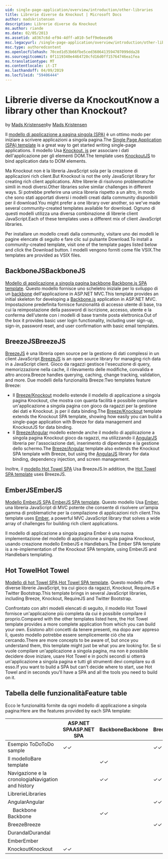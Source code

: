 ```yaml
---
uid: single-page-application/overview/introduction/other-libraries
title: Librerie diverse da Knockout | Microsoft Docs
author: madskristensen
description: Librerie diverse da Knockout
ms.author: riande
ms.date: 02/05/2013
ms.assetid: a8367c6d-ef94-4dff-a010-5eff9e6eea96
msc.legacyurl: /single-page-application/overview/introduction/other-libraries
msc.type: authoredcontent
ms.openlocfilehash: 70ced1d53b66fbe5ced3606413594707099dda28
ms.sourcegitcommit: 0f1119340e4464720cfd16d0ff15764746ea1fea
ms.translationtype: MT
ms.contentlocale: it-IT
ms.lasthandoff: 04/09/2019
ms.locfileid: "59406444"
---
```

# <a name="know-a-library-other-than-knockout"></a><span data-ttu-id="60b1f-104">Librerie diverse da Knockout</span><span class="sxs-lookup"><span data-stu-id="60b1f-104">Know a library other than Knockout?</span></span>

<span data-ttu-id="60b1f-105">by [Mads Kristensen](https://github.com/madskristensen)</span><span class="sxs-lookup"><span data-stu-id="60b1f-105">by [Mads Kristensen](https://github.com/madskristensen)</span></span>

<span data-ttu-id="60b1f-106">Il [modello di applicazione a pagina singola (SPA)](knockoutjs-template.md) è un ottimo modo per iniziare a scrivere applicazioni a singola pagina.</span><span class="sxs-lookup"><span data-stu-id="60b1f-106">The [Single Page Application (SPA) template](knockoutjs-template.md) is a great way to get started writing single-page applications.</span></span> <span data-ttu-id="60b1f-107">Il modello Usa [Knockout. js](http://knockoutjs.com/) per associare i dati dell'applicazione per gli elementi DOM.</span><span class="sxs-lookup"><span data-stu-id="60b1f-107">The template uses [KnockoutJS](http://knockoutjs.com/) to bind application data to DOM elements.</span></span>

<span data-ttu-id="60b1f-108">Ma Knockout non è la libreria JavaScript sola per la creazione di applicazioni rich client.</span><span class="sxs-lookup"><span data-stu-id="60b1f-108">But Knockout is not the only JavaScript library for creating rich client applications.</span></span> <span data-ttu-id="60b1f-109">Altre librerie di risolvono problematiche simili in modi diversi.</span><span class="sxs-lookup"><span data-stu-id="60b1f-109">Other libraries solve similar challenges in different ways.</span></span> <span data-ttu-id="60b1f-110">Si potrebbe preferire una unica libreria rispetto a un altro, in modo che sono stati apportati diversi i modelli creati dalla community disponibili per il download.</span><span class="sxs-lookup"><span data-stu-id="60b1f-110">You might prefer a one library over another, so we've made several community-created templates available for download.</span></span> <span data-ttu-id="60b1f-111">Ognuno di questi modelli utilizza una diversa combinazione di librerie client JavaScript.</span><span class="sxs-lookup"><span data-stu-id="60b1f-111">Each of these templates uses a different mix of client JavaScript libraries.</span></span>

<span data-ttu-id="60b1f-112">Per installare un modello creati dalla community, visitare uno dei modelli le pagine elencate di seguito e fare clic sul pulsante Download.</span><span class="sxs-lookup"><span data-stu-id="60b1f-112">To install a community-created template, visit one of the template pages listed below and click the Download button.</span></span> <span data-ttu-id="60b1f-113">I modelli vengono forniti come file VSIX.</span><span class="sxs-lookup"><span data-stu-id="60b1f-113">The templates are provided as VSIX files.</span></span>

## <a name="backbonejs"></a><span data-ttu-id="60b1f-114">BackboneJS</span><span class="sxs-lookup"><span data-stu-id="60b1f-114">BackboneJS</span></span>

<span data-ttu-id="60b1f-115">[Modello di applicazione a singola pagina backbone](../templates/backbonejs-template.md).</span><span class="sxs-lookup"><span data-stu-id="60b1f-115">[Backbone.js SPA template](../templates/backbonejs-template.md).</span></span> <span data-ttu-id="60b1f-116">Questo modello fornisce uno scheletro iniziale per lo sviluppo di un [backbone](http://backbonejs.org/) dell'applicazione in ASP.NET MVC.</span><span class="sxs-lookup"><span data-stu-id="60b1f-116">This template provides an initial skeleton for developing a [Backbone.js](http://backbonejs.org/) application in ASP.NET MVC.</span></span> <span data-ttu-id="60b1f-117">Impostazione predefinita fornisce funzionalità di accesso utente di base, tra cui la reimpostazione della password di iscrizione, accesso, utente e la conferma dell'utente con i modelli di base tramite posta elettronica.</span><span class="sxs-lookup"><span data-stu-id="60b1f-117">Out of the box it provides basic user login functionality, including user sign-up, sign-in, password reset, and user confirmation with basic email templates.</span></span>

## <a name="breezejs"></a><span data-ttu-id="60b1f-118">BreezeJS</span><span class="sxs-lookup"><span data-stu-id="60b1f-118">BreezeJS</span></span>

<span data-ttu-id="60b1f-119">[BreezeJS](http://www.breezejs.com/?utm_source=ms-spa) è una libreria open source per la gestione di dati complessi in un client JavaScript.</span><span class="sxs-lookup"><span data-stu-id="60b1f-119">[BreezeJS](http://www.breezejs.com/?utm_source=ms-spa) is an open source library for managing rich data in a JavaScript client.</span></span> <span data-ttu-id="60b1f-120">Gioco da ragazzi gestisce l'esecuzione di query, memorizzazione nella cache, il rilevamento delle modifiche, convalida e altro ancora.</span><span class="sxs-lookup"><span data-stu-id="60b1f-120">Breeze handles querying, caching, change tracking, validation, and more.</span></span> <span data-ttu-id="60b1f-121">Due modelli della funzionalità Breeze:</span><span class="sxs-lookup"><span data-stu-id="60b1f-121">Two templates feature Breeze:</span></span>

- <span data-ttu-id="60b1f-122">Il [Breeze/Knockout](../templates/breezeknockout-template.md) modello estende il modello di applicazione a singola pagina Knockout, che mostra con quanta facilità è possibile compilare un'applicazione a singola pagina con gioco da ragazzi per la gestione dei dati e Knockout. js per il data binding.</span><span class="sxs-lookup"><span data-stu-id="60b1f-122">The [Breeze/Knockout](../templates/breezeknockout-template.md) template extends the Knockout SPA template, showing how easily you can build a single-page application with Breeze for data management and KnockoutJS for data binding.</span></span>
- <span data-ttu-id="60b1f-123">Il [Breeze/Angular](../templates/breezeangular-template.md) modello estende anche il modello di applicazione a singola pagina Knockout gioco da ragazzi, ma utilizzando il [AngularJS](http://angularjs.org) libreria per l'associazione dati, inserimento di dipendenze e la gestione dello schermo.</span><span class="sxs-lookup"><span data-stu-id="60b1f-123">The [Breeze/Angular](../templates/breezeangular-template.md) template also extends the Knockout SPA template with Breeze, but using the [AngularJS](http://angularjs.org) library for data binding, dependency injection, and screen management.</span></span>

<span data-ttu-id="60b1f-124">Inoltre, il [modello Hot Towel SPA](../templates/hottowel-template.md) Usa BreezeJS.</span><span class="sxs-lookup"><span data-stu-id="60b1f-124">In addition, the [Hot Towel SPA template](../templates/hottowel-template.md) uses BreezeJS.</span></span>

## <a name="emberjs"></a><span data-ttu-id="60b1f-125">EmberJS</span><span class="sxs-lookup"><span data-stu-id="60b1f-125">EmberJS</span></span>

<span data-ttu-id="60b1f-126">[Modello EmberJS SPA](../templates/emberjs-template.md).</span><span class="sxs-lookup"><span data-stu-id="60b1f-126">[EmberJS SPA template](../templates/emberjs-template.md).</span></span> <span data-ttu-id="60b1f-127">Questo modello Usa [Ember](http://emberjs.com/), una libreria JavaScript di MVC potente che consente di risolvere un'ampia gamma di problematiche per la compilazione di applicazioni rich client.</span><span class="sxs-lookup"><span data-stu-id="60b1f-127">This template uses [Ember](http://emberjs.com/), a powerful MVC JavaScript library that solves a wide array of challenges for building rich client applications.</span></span>

<span data-ttu-id="60b1f-128">Il modello di applicazione a singola pagina Ember è una nuova implementazione del modello di applicazione a singola pagina Knockout, usando creazione modello EmberJS e Handlebars.</span><span class="sxs-lookup"><span data-stu-id="60b1f-128">The Ember SPA template is a re-implementation of the Knockout SPA template, using EmberJS and Handlebars templating.</span></span>

## <a name="hot-towel"></a><span data-ttu-id="60b1f-129">Hot Towel</span><span class="sxs-lookup"><span data-stu-id="60b1f-129">Hot Towel</span></span>

<span data-ttu-id="60b1f-130">[Modello di hot Towel SPA](../templates/hottowel-template.md).</span><span class="sxs-lookup"><span data-stu-id="60b1f-130">[Hot Towel SPA template](../templates/hottowel-template.md).</span></span> <span data-ttu-id="60b1f-131">Questo modello offre diverse librerie JavaScript, tra cui gioco da ragazzi, Knockout, RequireJS e Twitter Bootstrap.</span><span class="sxs-lookup"><span data-stu-id="60b1f-131">This template brings in several JavaScript libraries, including Breeze, Knockout, RequireJS and Twitter Bootstrap.</span></span>

<span data-ttu-id="60b1f-132">Confrontato con altri modelli elencati di seguito, il modello Hot Towel fornisce un'applicazione più completa da cui è possibile compilare il proprio.</span><span class="sxs-lookup"><span data-stu-id="60b1f-132">Compared with the other templates listed here, the Hot Towel template provides a more complete application from which you can build your own.</span></span> <span data-ttu-id="60b1f-133">Esistono altri concetti da tenere presenti, ma dopo aver appreso li, questo modello potrebbe essere semplicemente ciò che sta cercando.</span><span class="sxs-lookup"><span data-stu-id="60b1f-133">There are more concepts to be aware of, but once you understand them, this template might just be what you are looking for.</span></span> <span data-ttu-id="60b1f-134">Se si vuole compilare un'applicazione a singola pagina, ma non è possibile decidere dove iniziare, usare Hot Towel e in pochi secondi si otterrà un'applicazione a singola pagina e tutti gli strumenti devi compilare su di esso.</span><span class="sxs-lookup"><span data-stu-id="60b1f-134">If you want to build a SPA but can't decide where to start, use Hot Towel and in seconds you'll have a SPA and all the tools you need to build on it.</span></span>

## <a name="feature-table"></a><span data-ttu-id="60b1f-135">Tabella delle funzionalità</span><span class="sxs-lookup"><span data-stu-id="60b1f-135">Feature table</span></span>

<span data-ttu-id="60b1f-136">Ecco le funzionalità fornite da ogni modello di applicazione a singola pagina:</span><span class="sxs-lookup"><span data-stu-id="60b1f-136">Here are the features provided by each SPA template:</span></span>


|                        | <span data-ttu-id="60b1f-137">ASP.NET SPA</span><span class="sxs-lookup"><span data-stu-id="60b1f-137">ASP.NET SPA</span></span> | <span data-ttu-id="60b1f-138">Backbone</span><span class="sxs-lookup"><span data-stu-id="60b1f-138">Backbone</span></span> | <span data-ttu-id="60b1f-139">Breeze/Angular</span><span class="sxs-lookup"><span data-stu-id="60b1f-139">Breeze/Angular</span></span> | <span data-ttu-id="60b1f-140">Breeze/KO</span><span class="sxs-lookup"><span data-stu-id="60b1f-140">Breeze/KO</span></span> |  <span data-ttu-id="60b1f-141">Ember</span><span class="sxs-lookup"><span data-stu-id="60b1f-141">Ember</span></span>   | <span data-ttu-id="60b1f-142">Hot Towel</span><span class="sxs-lookup"><span data-stu-id="60b1f-142">Hot Towel</span></span> |
|------------------------|-------------|----------|----------------|-----------|----------|-----------|
|      <span data-ttu-id="60b1f-143">Esempio ToDo</span><span class="sxs-lookup"><span data-stu-id="60b1f-143">ToDo sample</span></span>       |  <span data-ttu-id="60b1f-144">&#10003;</span><span class="sxs-lookup"><span data-stu-id="60b1f-144">&#10003;</span></span>   |          |    <span data-ttu-id="60b1f-145">&#10003;</span><span class="sxs-lookup"><span data-stu-id="60b1f-145">&#10003;</span></span>    | <span data-ttu-id="60b1f-146">&#10003;</span><span class="sxs-lookup"><span data-stu-id="60b1f-146">&#10003;</span></span>  | <span data-ttu-id="60b1f-147">&#10003;</span><span class="sxs-lookup"><span data-stu-id="60b1f-147">&#10003;</span></span> |           |
|     <span data-ttu-id="60b1f-148">Il modello</span><span class="sxs-lookup"><span data-stu-id="60b1f-148">Bare template</span></span>      |             | <span data-ttu-id="60b1f-149">&#10003;</span><span class="sxs-lookup"><span data-stu-id="60b1f-149">&#10003;</span></span> |                |           |          | <span data-ttu-id="60b1f-150">&#10003;</span><span class="sxs-lookup"><span data-stu-id="60b1f-150">&#10003;</span></span>  |
| <span data-ttu-id="60b1f-151">Navigazione e la cronologia</span><span class="sxs-lookup"><span data-stu-id="60b1f-151">Navigation and history</span></span> |             | <span data-ttu-id="60b1f-152">&#10003;</span><span class="sxs-lookup"><span data-stu-id="60b1f-152">&#10003;</span></span> |    <span data-ttu-id="60b1f-153">&#10003;</span><span class="sxs-lookup"><span data-stu-id="60b1f-153">&#10003;</span></span>    |           | <span data-ttu-id="60b1f-154">&#10003;</span><span class="sxs-lookup"><span data-stu-id="60b1f-154">&#10003;</span></span> | <span data-ttu-id="60b1f-155">&#10003;</span><span class="sxs-lookup"><span data-stu-id="60b1f-155">&#10003;</span></span>  |
|        <span data-ttu-id="60b1f-156">Librerie</span><span class="sxs-lookup"><span data-stu-id="60b1f-156">Libraries</span></span>       |             |          |                |           |          |           |
|        <span data-ttu-id="60b1f-157">Angular</span><span class="sxs-lookup"><span data-stu-id="60b1f-157">Angular</span></span>         |             |          |    <span data-ttu-id="60b1f-158">&#10003;</span><span class="sxs-lookup"><span data-stu-id="60b1f-158">&#10003;</span></span>    |           |          |           |
|    <span data-ttu-id="60b1f-159">&#8195;Backbone</span><span class="sxs-lookup"><span data-stu-id="60b1f-159">&#8195;Backbone</span></span>     |             | <span data-ttu-id="60b1f-160">&#10003;</span><span class="sxs-lookup"><span data-stu-id="60b1f-160">&#10003;</span></span> |                |           |          |           |
|         <span data-ttu-id="60b1f-161">Breeze</span><span class="sxs-lookup"><span data-stu-id="60b1f-161">Breeze</span></span>         |             |          |    <span data-ttu-id="60b1f-162">&#10003;</span><span class="sxs-lookup"><span data-stu-id="60b1f-162">&#10003;</span></span>    | <span data-ttu-id="60b1f-163">&#10003;</span><span class="sxs-lookup"><span data-stu-id="60b1f-163">&#10003;</span></span>  |          | <span data-ttu-id="60b1f-164">&#10003;</span><span class="sxs-lookup"><span data-stu-id="60b1f-164">&#10003;</span></span>  |
|        <span data-ttu-id="60b1f-165">Durandal</span><span class="sxs-lookup"><span data-stu-id="60b1f-165">Durandal</span></span>        |             |          |                |           |          | <span data-ttu-id="60b1f-166">&#10003;</span><span class="sxs-lookup"><span data-stu-id="60b1f-166">&#10003;</span></span>  |
|         <span data-ttu-id="60b1f-167">Ember</span><span class="sxs-lookup"><span data-stu-id="60b1f-167">Ember</span></span>          |             |          |                |           | <span data-ttu-id="60b1f-168">&#10003;</span><span class="sxs-lookup"><span data-stu-id="60b1f-168">&#10003;</span></span> |           |
|        <span data-ttu-id="60b1f-169">Knockout</span><span class="sxs-lookup"><span data-stu-id="60b1f-169">Knockout</span></span>        |  <span data-ttu-id="60b1f-170">&#10003;</span><span class="sxs-lookup"><span data-stu-id="60b1f-170">&#10003;</span></span>   |          |                | <span data-ttu-id="60b1f-171">&#10003;</span><span class="sxs-lookup"><span data-stu-id="60b1f-171">&#10003;</span></span>  |          | <span data-ttu-id="60b1f-172">&#10003;</span><span class="sxs-lookup"><span data-stu-id="60b1f-172">&#10003;</span></span>  |

